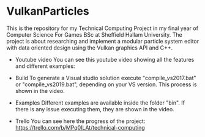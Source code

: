 # VulkanParticles

This is the repository for my Technical Computing Project in my final year of Computer Science For Games BSc at Sheffield Hallam University.
The project is about researching and implement a modular particle system editor with data oriented design using the Vulkan graphics API and C++.

- Youtube video
	You can see this youtube video showing all the features and different examples:
	

- Build
	To generate a Visual studio solution execute "compile_vs2017.bat" or "compile_vs2019.bat", depending on your VS version.
	This process is shown in the video.
	
- Examples
	Different examples are available inside the folder "bin". If there is any issue executing them, they are shown in the video.
	
- Trello
	You can see here the progress of the project: 
	https://trello.com/b/MPq0ILAt/technical-computing